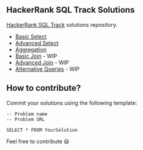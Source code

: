 ## HackerRank SQL Track Solutions
[HackerRank SQL Track](https://www.hackerrank.com/domains/sql/select) solutions repository.

* [Basic Select](https://github.com/vnbrs/hackerrank-sql/tree/master/basic-select)
* [Advanced Select](https://github.com/vnbrs/hackerrank-sql/tree/master/advanced-select)
* [Aggregation](https://github.com/vnbrs/hackerrank-sql/tree/master/aggregation)
* [Basic Join](#) - WIP
* [Advanced Join](#) - WIP
* [Alternative Queries](#) - WIP

## How to contribute?
Commit your solutions using the following template:

```
-- Problem name
-- Problem URL
 
SELECT * FROM YourSolution
```

Feel free to contribute 😃